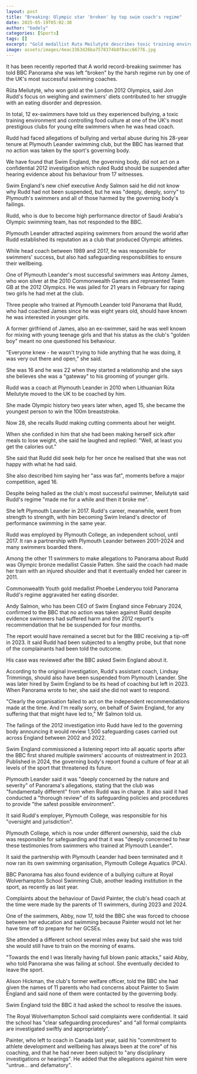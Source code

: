 ```yaml
---
layout: post
title: "Breaking: Olympic star 'broken' by top swim coach's regime"
date: 2025-05-19T05:02:30
author: "badely"
categories: [Sports]
tags: []
excerpt: "Gold medallist Ruta Meilutytė describes toxic training environment under esteemed trainer Jon Rudd at top swim club."
image: assets/images/4eac3363d26ba7578374b8f8acc66776.jpg
---
```


It has been recently reported that A world record-breaking swimmer has told BBC Panorama she was left "broken" by the harsh regime run by one of the UK's most successful swimming coaches.

Rūta Meilutytė, who won gold at the London 2012 Olympics, said Jon Rudd's focus on weighing and swimmers' diets contributed to her struggle with an eating disorder and depression.

In total, 12 ex-swimmers have told us they experienced bullying, a toxic training environment and controlling food culture at one of the UK's most prestigious clubs for young elite swimmers when he was head coach.

Rudd had faced allegations of bullying and verbal abuse during his 28-year tenure at Plymouth Leander swimming club, but the BBC has learned that no action was taken by the sport's governing body.

We have found that Swim England, the governing body, did not act on a confidential 2012 investigation which ruled Rudd should be suspended after hearing evidence about his behaviour from 17 witnesses.

Swim England's new chief executive Andy Salmon said he did not know why Rudd had not been suspended, but he was "deeply, deeply, sorry" to Plymouth's swimmers and all of those harmed by the governing body's failings.

Rudd, who is due to become high performance director of Saudi Arabia's Olympic swimming team, has not responded to the BBC.

Plymouth Leander attracted aspiring swimmers from around the world after Rudd established its reputation as a club that produced Olympic athletes.

While head coach between 1989 and 2017, he was responsible for swimmers' success, but also had safeguarding responsibilities to ensure their wellbeing.

One of Plymouth Leander's most successful swimmers was Antony James,  who won silver at the 2010 Commonwealth Games and represented Team GB at the 2012 Olympics. He was jailed for 21 years in February for raping two girls he had met at the club.

Three people who trained at Plymouth Leander told Panorama that Rudd, who had coached James since he was eight years old, should have known he was interested in younger girls.

A former girlfriend of James, also an ex-swimmer, said he was well known for mixing with young teenage girls and that his status as the club's "golden boy" meant no one questioned his behaviour.

"Everyone knew - he wasn't trying to hide anything that he was doing, it was very out there and open," she said.

She was 16 and he was 22 when they started a relationship and she says she believes she was a "gateway" to his grooming of younger girls.

Rudd was a coach at Plymouth Leander in 2010 when Lithuanian Rūta Meilutyte moved to the UK to be coached by him.

She made Olympic history two years later when, aged 15, she became the youngest person to win the 100m breaststroke.

Now 28, she recalls Rudd making cutting comments about her weight.

When she confided in him that she had been making herself sick after meals to lose weight, she said he laughed and replied: "Well, at least you get the calories out."

She said that Rudd did seek help for her once he realised that she was not happy with what he had said.

She also described him saying her "ass was fat", moments before a major competition, aged 16.

Despite being hailed as the club's most successful swimmer, Meilutytė said Rudd's regime "made me for a while and then it broke me".

She left Plymouth Leander in 2017. Rudd's career, meanwhile, went from strength to strength, with him becoming Swim Ireland's director of performance swimming in the same year.

Rudd was employed by Plymouth College, an independent school, until 2017. It ran a partnership with Plymouth Leander between 2001-2024 and many swimmers boarded there.

Among the other 11 swimmers to make allegations to Panorama about Rudd was Olympic bronze medallist Cassie Patten. She said the coach had made her train with an injured shoulder and that it eventually ended her career in 2011.

Commonwealth Youth gold medallist Phoebe Lenderyou told Panorama Rudd's regime aggravated her eating disorder.

Andy Salmon, who has been CEO of Swim England since February 2024, confirmed to the BBC that no action was taken against Rudd despite evidence swimmers had suffered harm and the 2012 report's recommendation that he be suspended for four months.

The report would have remained a secret but for the BBC receiving a tip-off in 2023. It said Rudd had been subjected to a lengthy probe, but that none of the complainants had been told the outcome.

His case was reviewed after the BBC asked Swim England about it.

According to the original investigation, Rudd's assistant coach, Lindsay Trimmings, should also have been suspended from Plymouth Leander. She was later hired by Swim England to be its head of coaching but left in 2023. When Panorama wrote to her, she said she did not want to respond.

"Clearly the organisation failed to act on the independent recommendations made at the time. And I'm really sorry, on behalf of Swim England, for any suffering that that might have led to," Mr Salmon told us.

The failings of the 2012 investigation into Rudd have led to the governing body announcing it would review 1,500 safeguarding cases carried out across England between 2002 and 2022.

Swim England commissioned a listening report into all aquatic sports after the BBC first shared multiple swimmers' accounts of mistreatment in 2023. Published in 2024, the governing body's report found a culture of fear at all levels of the sport that threatened its future.

Plymouth Leander said it was "deeply concerned by the nature and severity" of Panorama's allegations, stating that the club was "fundamentally different" from when Rudd was in charge. It also said it had conducted a "thorough review" of its safeguarding policies and procedures to provide "the safest possible environment".

It said Rudd's employer, Plymouth College, was responsible for his "oversight and jurisdiction".

Plymouth College, which is now under different ownership, said the club was responsible for safeguarding and that it was "deeply concerned to hear these testimonies from swimmers who trained at Plymouth Leander".

It said the partnership with Plymouth Leander had been terminated and it now ran its own swimming organisation, Plymouth College Aquatics (PCA).

BBC Panorama has also found evidence of a bullying culture at Royal Wolverhampton School Swimming Club, another leading institution in the sport, as recently as last year.

Complaints about the behaviour of David Painter, the club's head coach at the time were made by the parents of 11 swimmers, during 2023 and 2024.

One of the swimmers, Abby, now 17, told the BBC she was forced to choose between her education and swimming because Painter would not let her have time off to prepare for her GCSEs.

She attended a different school several miles away but said she was told she would still have to train on the morning of exams.

"Towards the end I was literally having full blown panic attacks," said Abby, who told Panorama she was failing at school. She eventually decided to leave the sport.

Alison Hickman, the club's former welfare officer, told the BBC she had given the names of 11 parents who had concerns about Painter to Swim England and said none of them were contacted by the governing body.

Swim England told the BBC it had asked the school to resolve the issues.

The Royal Wolverhampton School said complaints were confidential. It said the school has "clear safeguarding procedures" and "all formal complaints are investigated swiftly and appropriately".

Painter, who left to coach in Canada last year, said his "commitment to athlete development and wellbeing has always been at the core" of his coaching, and that he had never been subject to "any disciplinary investigations or hearings". He added that the allegations against him were "untrue… and defamatory".

